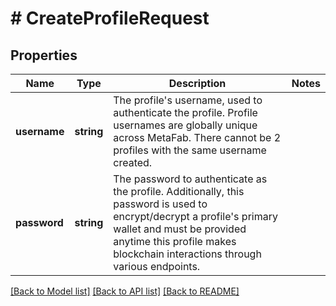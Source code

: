 # # CreateProfileRequest

## Properties

Name | Type | Description | Notes
------------ | ------------- | ------------- | -------------
**username** | **string** | The profile&#39;s username, used to authenticate the profile. Profile usernames are globally unique across MetaFab. There cannot be 2 profiles with the same username created. |
**password** | **string** | The password to authenticate as the profile. Additionally, this password is used to encrypt/decrypt a profile&#39;s primary wallet and must be provided anytime this profile makes blockchain interactions through various endpoints. |

[[Back to Model list]](../../README.md#models) [[Back to API list]](../../README.md#endpoints) [[Back to README]](../../README.md)
